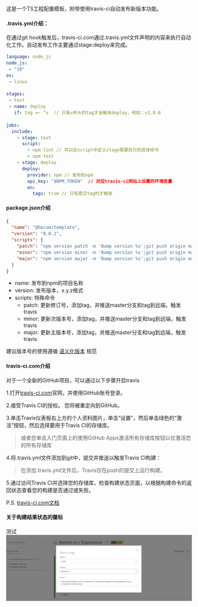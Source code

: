 
这是一个TS工程配置模板，附带使用travis-ci自动发布新版本功能。

#### .travis.yml介绍：
在通过git hook触发后，travis-ci.com通过.travis.yml文件声明的内容来执行自动化工作。自动发布工作主要通过stage:deploy来完成。
```yaml
language: node_js
node_js:
 - "10"
os:
 - linux

stages:
 - test
 - name: deploy
   if: tag =~ ^v  // 只有v开头的tag才会触发deploy，例如：v1.0.0

jobs:
  include:
    - stage: test  
      script:
        - npm lint // 可以在script中定义stage需要执行的具体命令
        - npm test
    - stage: deploy
      deploy:
        provider: npm // 发布到npm
        api_key: "$NPM_TOKEN"  // 对应travis-ci网站上设置的环境变量
        on:
          tags: true // 只有提交tag时才触发

```
#### package.json介绍
```json
{
  "name": "@hecom/template",
  "version": "0.0.1",
  "scripts": {
    "patch": "npm version patch -m 'Bump version %s';git push origin master --tags",
    "minor": "npm version minor -m 'Bump version %s';git push origin master --tags",
    "major": "npm version major -m 'Bump version %s';git push origin master --tags"
  }
}
```
- name: 发布到npm的项目名称
- version: 发布版本，x.y.z格式
- scripts: 特殊命令
    - patch: 更新修订号，添加tag，并推送master分支和tag到远端，触发travis
    - minor: 更新次版本号，添加tag，并推送master分支和tag到远端，触发travis
    - major: 更新主版本号，添加tag，并推送master分支和tag到远端，触发travis

建议版本号的使用遵循 [语义化版本](https://semver.org/lang/zh-CN/) 规范

#### travis-ci.com介绍
对于一个全新的GitHub项目，可以通过以下步骤开启travis

1.打开[travis-ci.com](https://travis-ci.com)官网，并使用GitHub账号登录。

2.接受Travis CI的授权。 您将被重定向到GitHub。

3.单击Travis仪表板右上方的个人资料图片，单击“设置”，然后单击绿色的“激活”按钮，然后选择要用于Travis CI的存储库。
> 或者您单击入门页面上的使用GitHub Apps激活所有存储库按钮以仅激活您的所有存储库

4.将.travis.yml文件添加到git中，提交并推送以触发Travis CI构建：
> 在添加.travis.yml文件后，Travis仅在push的提交上运行构建。

5.通过访问Travis CI并选择您的存储库，检查构建状态页面，以根据构建命令的返回状态查看您的构建是否通过或失败。

P.S. [travis-ci.com文档](https://docs.travis-ci.com/user/tutorial/#to-get-started-with-travis-ci-using-github)

#### 关于构建结果状态的徽标
测试
![示例#70%](/res/example.png)
